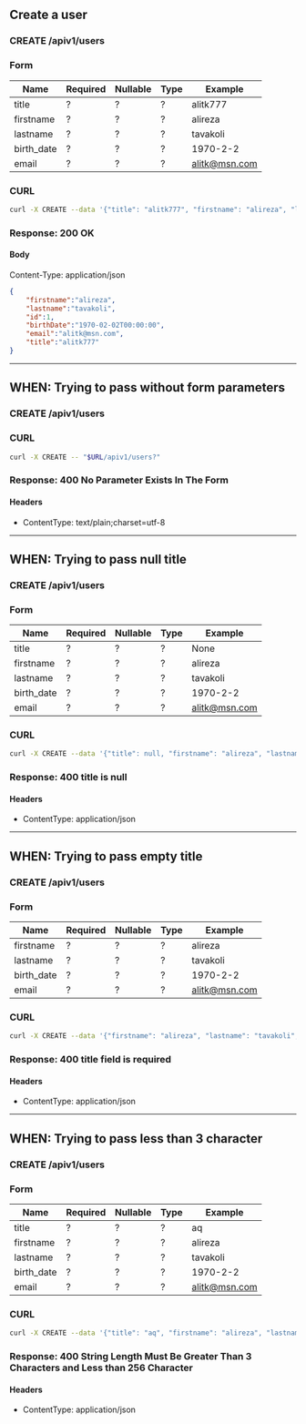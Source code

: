 ## Create a user

### CREATE /apiv1/users

### Form

Name | Required | Nullable | Type | Example
--- | --- | --- | --- | ---
title | ? | ? | ? | alitk777
firstname | ? | ? | ? | alireza
lastname | ? | ? | ? | tavakoli
birth_date | ? | ? | ? | 1970-2-2
email | ? | ? | ? | alitk@msn.com

### CURL

```bash
curl -X CREATE --data '{"title": "alitk777", "firstname": "alireza", "lastname": "tavakoli", "birth_date": "1970-2-2", "email": "alitk@msn.com"}' -- "$URL/apiv1/users?"
```

### Response: 200 OK

#### Body

Content-Type: application/json

```json
{
    "firstname":"alireza",
    "lastname":"tavakoli",
    "id":1,
    "birthDate":"1970-02-02T00:00:00",
    "email":"alitk@msn.com",
    "title":"alitk777"
}
```

---

## WHEN: Trying to pass without form parameters

### CREATE /apiv1/users

### CURL

```bash
curl -X CREATE -- "$URL/apiv1/users?"
```

### Response: 400 No Parameter Exists In The Form

#### Headers

* ContentType: text/plain;charset=utf-8

---

## WHEN: Trying to pass null title

### CREATE /apiv1/users

### Form

Name | Required | Nullable | Type | Example
--- | --- | --- | --- | ---
title | ? | ? | ? | None
firstname | ? | ? | ? | alireza
lastname | ? | ? | ? | tavakoli
birth_date | ? | ? | ? | 1970-2-2
email | ? | ? | ? | alitk@msn.com

### CURL

```bash
curl -X CREATE --data '{"title": null, "firstname": "alireza", "lastname": "tavakoli", "birth_date": "1970-2-2", "email": "alitk@msn.com"}' -- "$URL/apiv1/users?"
```

### Response: 400 title is null

#### Headers

* ContentType: application/json

---

## WHEN: Trying to pass empty title

### CREATE /apiv1/users

### Form

Name | Required | Nullable | Type | Example
--- | --- | --- | --- | ---
firstname | ? | ? | ? | alireza
lastname | ? | ? | ? | tavakoli
birth_date | ? | ? | ? | 1970-2-2
email | ? | ? | ? | alitk@msn.com

### CURL

```bash
curl -X CREATE --data '{"firstname": "alireza", "lastname": "tavakoli", "birth_date": "1970-2-2", "email": "alitk@msn.com"}' -- "$URL/apiv1/users?"
```

### Response: 400 title field is required

#### Headers

* ContentType: application/json

---

## WHEN: Trying to pass less than 3 character

### CREATE /apiv1/users

### Form

Name | Required | Nullable | Type | Example
--- | --- | --- | --- | ---
title | ? | ? | ? | aq
firstname | ? | ? | ? | alireza
lastname | ? | ? | ? | tavakoli
birth_date | ? | ? | ? | 1970-2-2
email | ? | ? | ? | alitk@msn.com

### CURL

```bash
curl -X CREATE --data '{"title": "aq", "firstname": "alireza", "lastname": "tavakoli", "birth_date": "1970-2-2", "email": "alitk@msn.com"}' -- "$URL/apiv1/users?"
```

### Response: 400 String Length Must Be Greater Than 3 Characters and Less than 256 Character

#### Headers

* ContentType: application/json

